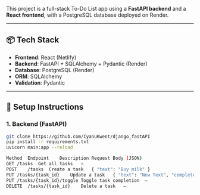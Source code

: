 

This project is a full-stack To-Do List app using a **FastAPI backend** and a **React frontend**, with a PostgreSQL database deployed on Render.

---

## 📦 Tech Stack

- **Frontend**: React (Netlify)
- **Backend**: FastAPI + SQLAlchemy + Pydantic (Render)
- **Database**: PostgreSQL (Render)
- **ORM**: SQLAlchemy
- **Validation**: Pydantic

---

## 🚀 Setup Instructions

### 1. Backend (FastAPI)
```bash
git clone https://github.com/IyanuKwent/django_fastAPI
pip install -r requirements.txt
uvicorn main:app --reload

Method	Endpoint	Description	Request Body (JSON)
GET	/tasks	Get all tasks	–
POST	/tasks	Create a task	{ "text": "Buy milk" }
PUT	/tasks/{task_id}	Update a task	{ "text": "New Text", "completed": true }
PUT	/tasks/{task_id}/toggle	Toggle task completion	–
DELETE	/tasks/{task_id}	Delete a task	–